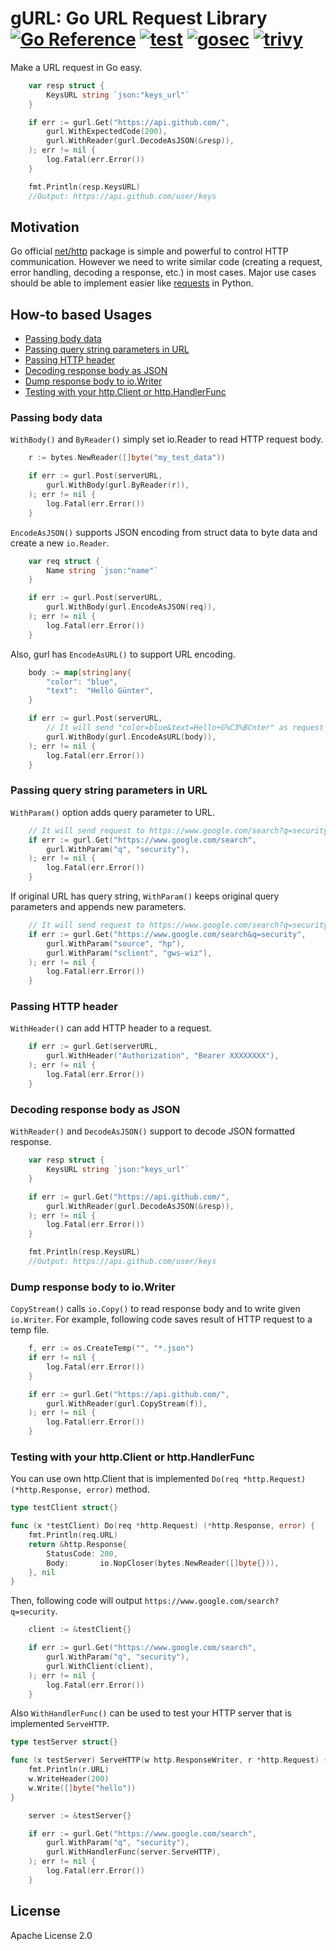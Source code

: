 # gURL: Go URL Request Library <!-- omit in toc --> [![Go Reference](https://pkg.go.dev/badge/github.com/m-mizutani/gurl.svg)](https://pkg.go.dev/github.com/m-mizutani/gurl) [![test](https://github.com/m-mizutani/gurl/actions/workflows/test.yml/badge.svg)](https://github.com/m-mizutani/gurl/actions/workflows/test.yml) [![gosec](https://github.com/m-mizutani/gurl/actions/workflows/gosec.yml/badge.svg)](https://github.com/m-mizutani/gurl/actions/workflows/gosec.yml) [![trivy](https://github.com/m-mizutani/gurl/actions/workflows/trivy.yml/badge.svg)](https://github.com/m-mizutani/gurl/actions/workflows/trivy.yml)

Make a URL request in Go easy.

```go
	var resp struct {
		KeysURL string `json:"keys_url"`
	}

	if err := gurl.Get("https://api.github.com/",
		gurl.WithExpectedCode(200),
		gurl.WithReader(gurl.DecodeAsJSON(&resp)),
	); err != nil {
		log.Fatal(err.Error())
	}

	fmt.Println(resp.KeysURL)
	//Output: https://api.github.com/user/keys
```

## Motivation <!-- omit in toc -->

Go official [net/http](https://pkg.go.dev/net/http) package is simple and powerful to control HTTP communication. However we need to write similar code (creating a request, error handling, decoding a response, etc.) in most cases. Major use cases should be able to implement easier like [requests](https://requests.readthedocs.io/en/latest/) in Python.

## How-to based Usages <!-- omit in toc -->

- [Passing body data](#passing-body-data)
- [Passing query string parameters in URL](#passing-query-string-parameters-in-url)
- [Passing HTTP header](#passing-http-header)
- [Decoding response body as JSON](#decoding-response-body-as-json)
- [Dump response body to io.Writer](#dump-response-body-to-iowriter)
- [Testing with your http.Client or http.HandlerFunc](#testing-with-your-httpclient-or-httphandlerfunc)

### Passing body data

`WithBody()` and `ByReader()` simply set io.Reader to read HTTP request body.

```go
	r := bytes.NewReader([]byte("my_test_data"))

	if err := gurl.Post(serverURL,
		gurl.WithBody(gurl.ByReader(r)),
	); err != nil {
		log.Fatal(err.Error())
	}
```

`EncodeAsJSON()` supports JSON encoding from struct data to byte data and create a new `io.Reader`.

```go
	var req struct {
		Name string `json:"name"`
	}

	if err := gurl.Post(serverURL,
		gurl.WithBody(gurl.EncodeAsJSON(req)),
	); err != nil {
		log.Fatal(err.Error())
	}
```

Also, gurl has `EncodeAsURL()` to support URL encoding.

```go
	body := map[string]any{
		"color": "blue",
		"text":  "Hello Günter",
	}

	if err := gurl.Post(serverURL,
		// It will send "color=blue&text=Hello+G%C3%BCnter" as request body
		gurl.WithBody(gurl.EncodeAsURL(body)),
	); err != nil {
		log.Fatal(err.Error())
	}
```

### Passing query string parameters in URL

`WithParam()` option adds query parameter to URL.

```go
	// It will send request to https://www.google.com/search?q=security
	if err := gurl.Get("https://www.google.com/search",
		gurl.WithParam("q", "security"),
	); err != nil {
		log.Fatal(err.Error())
	}
```

If original URL has query string, `WithParam()` keeps original query parameters and appends new parameters.

```go
	// It will send request to https://www.google.com/search?q=security&source=hp&sclient=gws-wiz
	if err := gurl.Get("https://www.google.com/search&q=security",
		gurl.WithParam("source", "hp"),
		gurl.WithParam("sclient", "gws-wiz"),
	); err != nil {
		log.Fatal(err.Error())
	}
```

### Passing HTTP header

`WithHeader()` can add HTTP header to a request.

```go
	if err := gurl.Get(serverURL,
		gurl.WithHeader("Authorization", "Bearer XXXXXXXX"),
	); err != nil {
		log.Fatal(err.Error())
	}
```

### Decoding response body as JSON

`WithReader()` and `DecodeAsJSON()` support to decode JSON formatted response.

```go
	var resp struct {
		KeysURL string `json:"keys_url"`
	}

	if err := gurl.Get("https://api.github.com/",
		gurl.WithReader(gurl.DecodeAsJSON(&resp)),
	); err != nil {
		log.Fatal(err.Error())
	}

	fmt.Println(resp.KeysURL)
	//Output: https://api.github.com/user/keys
```

### Dump response body to io.Writer

`CopyStream()` calls `io.Copy()` to read response body and to write given `io.Writer`. For example, following code saves result of HTTP request to a temp file.

```go
	f, err := os.CreateTemp("", "*.json")
	if err != nil {
		log.Fatal(err.Error())
	}

	if err := gurl.Get("https://api.github.com/",
		gurl.WithReader(gurl.CopyStream(f)),
	); err != nil {
		log.Fatal(err.Error())
	}
```

### Testing with your http.Client or http.HandlerFunc

You can use own http.Client that is implemented `Do(req *http.Request) (*http.Response, error)` method.

```go
type testClient struct{}

func (x *testClient) Do(req *http.Request) (*http.Response, error) {
	fmt.Println(req.URL)
	return &http.Response{
		StatusCode: 200,
		Body:       io.NopCloser(bytes.NewReader([]byte{})),
	}, nil
}
```

Then, following code will output `https://www.google.com/search?q=security`.

```go
	client := &testClient{}

	if err := gurl.Get("https://www.google.com/search",
		gurl.WithParam("q", "security"),
		gurl.WithClient(client),
	); err != nil {
		log.Fatal(err.Error())
	}
```

Also `WithHandlerFunc()` can be used to test your HTTP server that is implemented `ServeHTTP`.

```go
type testServer struct{}

func (x testServer) ServeHTTP(w http.ResponseWriter, r *http.Request) {
	fmt.Println(r.URL)
	w.WriteHeader(200)
	w.Write([]byte("hello"))
}
```

```go
	server := &testServer{}

	if err := gurl.Get("https://www.google.com/search",
		gurl.WithParam("q", "security"),
		gurl.WithHandlerFunc(server.ServeHTTP),
	); err != nil {
		log.Fatal(err.Error())
	}
```

## License  <!-- omit in toc -->

Apache License 2.0
